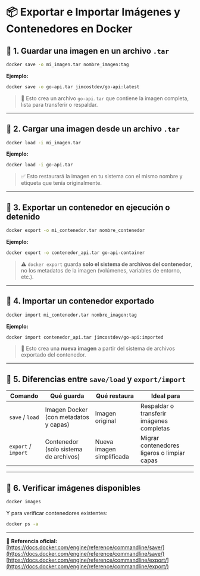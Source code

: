 # 📦 Exportar e Importar Imágenes y Contenedores en Docker

## 🔹 1. Guardar una imagen en un archivo `.tar`

```bash
docker save -o mi_imagen.tar nombre_imagen:tag
```

**Ejemplo:**
```bash
docker save -o go-api.tar jimcostdev/go-api:latest
```

> 📁 Esto crea un archivo `go-api.tar` que contiene la imagen completa, lista para transferir o respaldar.

---

## 🔹 2. Cargar una imagen desde un archivo `.tar`

```bash
docker load -i mi_imagen.tar
```

**Ejemplo:**
```bash
docker load -i go-api.tar
```

> ✅ Esto restaurará la imagen en tu sistema con el mismo nombre y etiqueta que tenía originalmente.

---

## 🔹 3. Exportar un contenedor en ejecución o detenido

```bash
docker export -o mi_contenedor.tar nombre_contenedor
```

**Ejemplo:**
```bash
docker export -o contenedor_api.tar go-api-container
```

> ⚠️ `docker export` guarda **solo el sistema de archivos del contenedor**, no los metadatos de la imagen (volúmenes, variables de entorno, etc.).

---

## 🔹 4. Importar un contenedor exportado

```bash
docker import mi_contenedor.tar nombre_imagen:tag
```

**Ejemplo:**
```bash
docker import contenedor_api.tar jimcostdev/go-api:imported
```

> 🧠 Esto crea una **nueva imagen** a partir del sistema de archivos exportado del contenedor.

---

## 🔹 5. Diferencias entre `save/load` y `export/import`

| Comando | Qué guarda | Qué restaura | Ideal para |
|----------|-------------|---------------|-------------|
| `save` / `load` | Imagen Docker (con metadatos y capas) | Imagen original | Respaldar o transferir imágenes completas |
| `export` / `import` | Contenedor (solo sistema de archivos) | Nueva imagen simplificada | Migrar contenedores ligeros o limpiar capas |

---

## 🔹 6. Verificar imágenes disponibles

```bash
docker images
```

Y para verificar contenedores existentes:

```bash
docker ps -a
```

---

📘 **Referencia oficial:**  
[https://docs.docker.com/engine/reference/commandline/save/](https://docs.docker.com/engine/reference/commandline/save/)  
[https://docs.docker.com/engine/reference/commandline/export/](https://docs.docker.com/engine/reference/commandline/export/)
